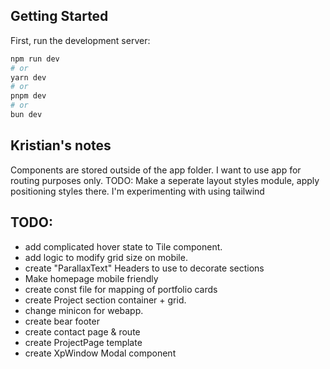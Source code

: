 ## Getting Started

First, run the development server:

```bash
npm run dev
# or
yarn dev
# or
pnpm dev
# or
bun dev
```

## Kristian's notes

Components are stored outside of the app folder. I want to use app for routing purposes only.
TODO: Make a seperate layout styles module, apply positioning styles there.
I'm experimenting with using tailwind

## TODO:
- add complicated hover state to Tile component.
- add logic to modify grid size on mobile.
- create "ParallaxText" Headers to use to decorate sections
- Make homepage mobile friendly
- create const file for mapping of portfolio cards
- create Project section container + grid.
- change minicon for webapp.
- create bear footer
- create contact page & route
- create ProjectPage template
- create XpWindow Modal component


